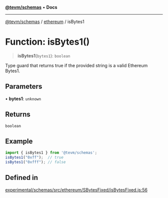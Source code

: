 [**@tevm/schemas**](../../README.md) • **Docs**

***

[@tevm/schemas](../../modules.md) / [ethereum](../README.md) / isBytes1

# Function: isBytes1()

> **isBytes1**(`bytes1`): `boolean`

Type guard that returns true if the provided string is a valid Ethereum Bytes1.

## Parameters

• **bytes1**: `unknown`

## Returns

`boolean`

## Example

```ts
import { isBytes1 } from '@tevm/schemas';
isBytes1("0xff");  // true
isBytes1("0xfff"); // false
````

## Defined in

[experimental/schemas/src/ethereum/SBytesFixed/isBytesFixed.js:56](https://github.com/evmts/tevm-monorepo/blob/main/experimental/schemas/src/ethereum/SBytesFixed/isBytesFixed.js#L56)
